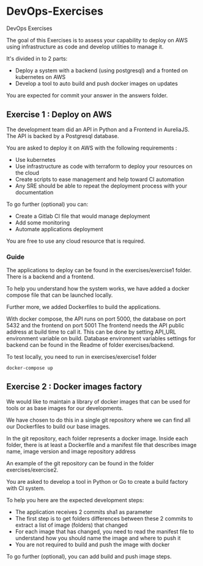 # DevOps-Exercises
DevOps Exercises 


The goal of this Exercises is to assess your capability to deploy on AWS using infrastructure as code and develop utilities to manage it.

It's divided in to 2 parts:
 * Deploy a system with a backend (using postgresql) and a fronted on kubernetes on AWS
 * Develop a tool to auto build and push docker images on updates

You are expected for commit your answer in the answers folder.

## Exercise 1 : Deploy on AWS
The development team did an API in Python and a Frontend in AureliaJS. The API is backed by a Postgresql database.

You are asked to deploy it on AWS with the following requirements :
 * Use kubernetes
 * Use infrastructure as code with terraform to deploy your resources on the cloud
 * Create scripts to ease management and help toward CI automation
 * Any SRE should be able to repeat the deployment process with your documentation

To go further (optional) you can:
 * Create a Gitlab CI file that would manage deployment
 * Add some monitoring
 * Automate applications deployment

You are free to use any cloud resource that is required.

### Guide
The applications to deploy can be found in the exercises/exercise1 folder. There is a backend and a frontend.

To help you understand how the system works, we have added a docker compose file that can be launched locally.

Further more, we added Dockerfiles to build the applications.

With docker compose, the API runs on port 5000, the database on port 5432 and the frontend on port 5001
The frontend needs the API public address at build time to call it.
This can be done by setting API_URL environment variable on build.
Database environment variables settings for backend can be found in the Readme of folder exercises/backend.

To test locally, you need to run in exercises/exercise1 folder
```
docker-compose up
```

## Exercise 2 : Docker images factory
We would like to maintain a library of docker images that can be used for tools or as base images for our developments.

We have chosen to do this in a single git repository where we can find all our Dockerfiles to build our base images.

In the git repository, each folder represents a docker image. Inside each folder, there is at least a Dockerfile and a manifest file that describes image name, image version and image repository address

An example of the git repository can be found in the folder exercises/exercise2.

You are asked to develop a tool in Python or Go to create a build factory with CI system.

To help you here are the expected development steps:
 * The application receives 2 commits sha1 as parameter
 * The first step is to get folders differences between these 2 commits to extract a list of image (folders) that changed
 * For each image that has changed, you need to read the manifest file to understand how you should name the image and where to push it
 * You are not required to build and push the image with docker

To go further (optional), you can add build and push image steps.
